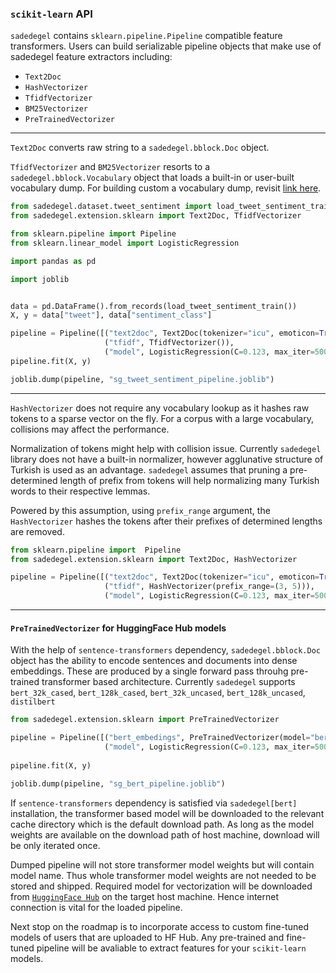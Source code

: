 ### `scikit-learn` API

`sadedegel` contains `sklearn.pipeline.Pipeline` compatible feature transformers. Users can build serializable pipeline objects that make use of sadedegel feature extractors including:

- `Text2Doc`
- `HashVectorizer` 
- `TfidfVectorizer`
- `BM25Vectorizer`
- `PreTrainedVectorizer`

---
`Text2Doc` converts raw string to a `sadedegel.bblock.Doc` object.  


`TfidfVectorizer` and `BM25Vectorizer` resorts to a `sadedegel.bblock.Vocabulary` object that loads a built-in or user-built vocabulary dump. For building custom a vocabulary dump, revisit [link here]().

```python
from sadedegel.dataset.tweet_sentiment import load_tweet_sentiment_train 
from sadedegel.extension.sklearn import Text2Doc, TfidfVectorizer

from sklearn.pipeline import Pipeline
from sklearn.linear_model import LogisticRegression

import pandas as pd

import joblib


data = pd.DataFrame().from_records(load_tweet_sentiment_train())
X, y = data["tweet"], data["sentiment_class"]

pipeline = Pipeline([("text2doc", Text2Doc(tokenizer="icu", emoticon=True, emoji=True, hashtag=True, mention=True)),
                     ("tfidf", TfidfVectorizer()),
                     ("model", LogisticRegression(C=0.123, max_iter=5000))])        
pipeline.fit(X, y)

joblib.dump(pipeline, "sg_tweet_sentiment_pipeline.joblib")      
```

---
 `HashVectorizer` does not require any vocabulary lookup as it hashes raw tokens to a sparse vector on the fly. For a corpus with a large vocabulary, collisions may affect the performance. 
 
 Normalization of tokens might help with collision issue. Currently `sadedegel` library does not have a built-in normalizer, however agglunative structure of Turkish is used as an advantage. 
 `sadedegel` assumes that pruning a pre-determined length of prefix from tokens will help normalizing many Turkish words to their respective lemmas. 
 
 Powered by this assumption, using `prefix_range` argument, the `HashVectorizer` hashes the tokens after their prefixes of determined lengths are removed.

```python
from sklearn.pipeline import  Pipeline
from sadedegel.extension.sklearn import Text2Doc, HashVectorizer

pipeline = Pipeline([("text2doc", Text2Doc(tokenizer="icu", emoticon=True, emoji=True, hashtag=True, mention=True)),
                     ("tfidf", HashVectorizer(prefix_range=(3, 5))),
                     ("model", LogisticRegression(C=0.123, max_iter=5000))])        
```

---
#### `PreTrainedVectorizer` for HuggingFace Hub models

With the help of `sentence-transformers` dependency, `sadedegel.bblock.Doc` object has the ability to encode sentences and documents into dense embeddings. These are produced by a single forward pass throuhg pre-trained transformer based architecture. Currently `sadedegel` supports `bert_32k_cased`, `bert_128k_cased`, `bert_32k_uncased`, `bert_128k_uncased`, `distilbert` 

```python
from sadedegel.extension.sklearn import PreTrainedVectorizer

pipeline = Pipeline([("bert_embedings", PreTrainedVectorizer(model="bert_32k_cased")),
                     ("model", LogisticRegression(C=0.123, max_iter=5000))])
                     
pipeline.fit(X, y)

joblib.dump(pipeline, "sg_bert_pipeline.joblib")      

```

If `sentence-transformers` dependency is satisfied via `sadedegel[bert]` installation, the transformer based model will be downloaded to the relevant cache directory which is the default download path. As long as the model weights are available on the download path of host machine, download will be only iterated once. 

Dumped pipeline will not store transformer model weights but will contain model name. Thus whole transformer model weights are not needed to be stored and shipped. Required model for vectorization will be downloaded from [`HuggingFace Hub`](https://huggingface.co/dbmdz/bert-base-turkish-cased) on the target host machine. Hence internet connection is vital for the loaded pipeline.

Next stop on the roadmap is to incorporate access to custom fine-tuned models of users that are uploaded to HF Hub. Any pre-trained and fine-tuned pipeline will be avaliable to extract features for your `scikit-learn` models.

